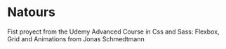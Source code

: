 # Natours
Fist proyect from the Udemy Advanced Course in Css and Sass: Flexbox, Grid and Animations from Jonas Schmedtmann
